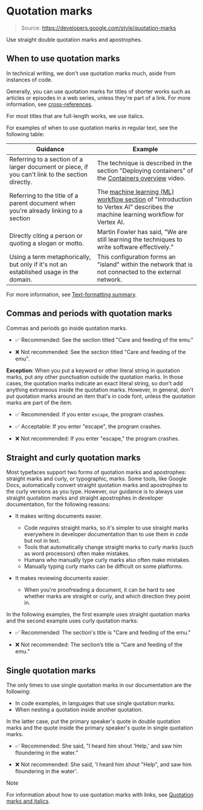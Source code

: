 # Quotation marks

> Source: https://developers.google.com/style/quotation-marks

Use straight double quotation marks and apostrophes.

## When to use quotation marks

In technical writing, we don't use quotation marks much, aside from instances of code.

Generally, you can use quotation marks for titles of shorter works such as articles or episodes in a web series, unless they're part of a link. For more information, see [cross-references](https://developers.google.com/style/cross-references).

For most titles that are full-length works, we use italics.

For examples of when to use quotation marks in regular text, see the following table:

| Guidance | Example |
| --- | --- |
| Referring to a section of a larger document or piece, if you can't link to the section directly. | The technique is described in the section "Deploying containers" of the [Containers overview](https://www.youtube.com/) video. |
| Referring to the title of a parent document when you're already linking to a section | The [machine learning (ML) workflow section](https://cloud.google.com/vertex-ai/docs/start/introduction-unified-platform#ml-workflow) of "Introduction to Vertex AI" describes the machine learning workflow for Vertex AI. |
| Directly citing a person or quoting a slogan or motto. | Martin Fowler has said, "We are still learning the techniques to write software effectively." |
| Using a term metaphorically, but only if it's not an established usage in the domain. | This configuration forms an "island" within the network that is not connected to the external network. |

For more information, see [Text-formatting summary](https://developers.google.com/style/text-formatting).

## Commas and periods with quotation marks

Commas and periods go inside quotation marks.

- ✅ Recommended: See the section titled "Care and feeding of the emu."

- ❌ Not recommended: See the section titled "Care and feeding of the emu".

**Exception**: When you put a keyword or other literal string in quotation marks, put any other punctuation outside the quotation marks. In those cases, the quotation marks indicate an exact literal string, so don't add anything extraneous inside the quotation marks. However, in general, don't put quotation marks around an item that's in code font, unless the quotation marks are part of the item.

- ✅ Recommended: If you enter `escape`, the program crashes.

- ✅ Acceptable: If you enter "escape", the program crashes.

- ❌ Not recommended: If you enter "escape," the program crashes.

## Straight and curly quotation marks

Most typefaces support two forms of quotation marks and apostrophes: straight marks and curly, or typographic, marks. Some tools, like Google Docs, automatically convert straight quotation marks and apostrophes to the curly versions as you type. However, our guidance is to always use straight quotation marks and straight apostrophes in developer documentation, for the following reasons:

- It makes writing documents easier.
  - Code *requires* straight marks, so it's simpler to use straight marks everywhere in developer documentation than to use them in code but not in text.
  - Tools that automatically change straight marks to curly marks (such as word processors) often make mistakes.
  - Humans who manually type curly marks also often make mistakes.
  - Manually typing curly marks can be difficult on some platforms.

- It makes reviewing documents easier.
  - When you're proofreading a document, it can be hard to see whether marks are straight or curly, and which direction they point in.

In the following examples, the first example uses straight quotation marks and the second example uses curly quotation marks:

- ✅ Recommended: The section's title is "Care and feeding of the emu."

- ❌ Not recommended: The section’s title is “Care and feeding of the emu.”

## Single quotation marks

The only times to use single quotation marks in our documentation are the following:

- In code examples, in languages that use single quotation marks.
- When nesting a quotation inside another quotation.

In the latter case, put the primary speaker's quote in double quotation marks and the quote inside the primary speaker's quote in single quotation marks.

- ✅ Recommended: She said, "I heard him shout 'Help,' and saw him floundering in the water."

- ❌ Not recommended: She said, 'I heard him shout "Help", and saw him floundering in the water'.

> [!NOTE]
> For information about how to use quotation marks with links, see [Quotation marks and italics](https://developers.google.com/style/cross-references#quotation-marks-italics).